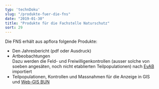 ```yaml
---
typ: 'technDoku'
slug: "/produkte-fuer-die-fns"
date: "2019-01-30"
title: "Produkte für die Fachstelle Naturschutz"
sort: 29
---
```


Die FNS erhält aus apflora folgende Produkte:

- Den Jahresbericht (pdf oder Ausdruck)
- Artbeobachtungen<br>
Dazu werden die Feld- und Freiwilligenkontrollen (ausser solche von soeben angesäten, noch nicht etablierten Teilpopulationen) nach [EvAB](https://aln.zh.ch/internet/baudirektion/aln/de/naturschutz/naturschutzdaten/tools/evab.html#a-content) importiert
- Teilpopulationen, Kontrollen und Massnahmen für die Anzeige in GIS und [Web-GIS BUN](https://aln.zh.ch/internet/baudirektion/aln/de/naturschutz/naturschutzdaten/web_gis.html)